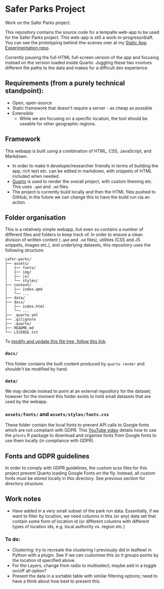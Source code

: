 # Safer Parks Project
Work on the Safer Parks project.

This repository contains the source code for a tempalte web-app to be used for the Safer Parks project. This web-app is still a work-in-progress/draft. You can see the prototyping behind-the-scenes over at my [Static App Experimentation repo](https://github.com/murphyqm/static-app-experiments).

Currently pausing the full-HTML full-screen version of the app and focusing instead on the version loaded inside Quarto. Juggling these two involves different file paths to the data and makes for a difficult dev experience.

## Requirements (from a purely technical standpoint):

- Open, open-source
- Static framework that doesn't require a server - as cheap as possible
- Extensible
  - While we are focusing on a specific location, the tool should be useable for other geographic regions.

## Framework

This webapp is built using a combination of HTML, CSS, JavaScript, and Markdown.

- In order to make it developer/researcher friendly in terms of building the app, rich text etc. can be edited in markdown, with snippets of HTML included when needed. 
- [Quarto](https://quarto.org/) is used to render the overall project, with custom theming etc. This uses `.qmd` and `.md` files.
- The project is currently build locally and then the HTML files pushed to GitHub; in the future we can change this to have the build run via an action.

## Folder organisation

This is a relatively simple webapp, but even so contains a number of different files and folders to keep track of. In order to ensure a clean division of written content (`.qmd` and `.md` files), utilities (CSS and JS snippets, images etc.), and underlying datasets, this repository uses the following structure:

```text
safer-parks/
├── assets/
│   ├── fonts/
│   ├── img/
│   ├── js/
│   └── styles/
├── content/
│   ├── index.qmd
│   └── ...
├── data/
├── docs/
│   ├── index.html
│   └── ...
├── _quarto.yml
├── .gitignore
├── .quarto/
├── README.md
└── LICENSE.txt
```

To [modify and update this file tree, follow this link](https://tree.nathanfriend.com/?s=(%27options!(%27fancy!true~fullPath!false~trailingSlash!true~rootDot!false)~3(%273%27safer-parks*assets0font20img%2F0j20style2*content4qmd6data7docs4html6_quarto.yml*.gitignore*.quarto7README.md*LICENSE.txt%27)~version!%271%27)*%5Cn50*52s%2F3source!40index.5%20%2060...*7%2F*%017654320*).

### `docs/`

This folder contains the built content produced by `quarto render` and shouldn't be modified by hand.

### `data/`

We may decide instead to point at an external repository for the dataset; however for the moment this folder exists to hold small datasets that are used by the webapp.

### `assets/fonts/` and `assets/styles/fonts.css`

These folder contain the local fonts to prevent API calls to Google fonts which are not compliant with GDPR. This [YouTube video](https://www.youtube.com/watch?v=vaPBOqfus7w) details how to use the `gfonts` R package to download and organise fonts from Google fonts to use them locally (in compliance with GDPR).

## Fonts and GDPR guidelines

In order to comply with GDPR guidelines, the custom scss files for this project prevent Quarto loading Google Fonts on the fly. Instead, all custom fonts must be stored locally in this directory. See previous section for directory structure.

## Work notes

- Have added in a very small subset of the park run data. Essentially, if we want to filter by location, we need columns in this (or any) data set that contain some form of location id (or different columns with different types of location ids, e.g. local authority vs. region etc.)

### To do:

- Clustering: try to recreate the clustering I previously did in leaflewt in Python with a plugin. See if we can customise this so it groups points by the location id specified above.
- For the Layers, change from radio to multiselect; maybe add in a toggle on/off all option?
- Present the data in a sortable table with similar filtering options; need to have a think about how best to present this.